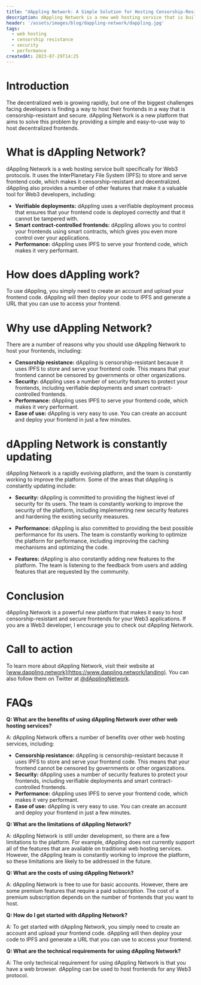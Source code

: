 ```yaml
---
title: "dAppling Network: A Simple Solution for Hosting Censorship-Resistant Web3 Frontends"
description: dAppling Network is a new web hosting service that is built specifically for Web3 protocols. It uses the InterPlanetary File System (IPFS) to store and serve frontend code, which makes it censorship-resistant and decentralized. dAppling also provides a number of other features that make it a valuable tool for Web3 developers, including verifiable deployments, smart contract-controlled frontends, and performance.
header: '/assets/images/blog/dappling-network/dappling.jpg'
tags:
  - web hosting
  - censorship resistance
  - security
  - performance
createdAt: 2023-07-29T14:25
---
```


# Introduction

The decentralized web is growing rapidly, but one of the biggest challenges facing developers is finding a way to host their frontends in a way that is censorship-resistant and secure. dAppling Network is a new platform that aims to solve this problem by providing a simple and easy-to-use way to host decentralized frontends.

# What is dAppling Network?

dAppling Network is a web hosting service built specifically for Web3 protocols. It uses the InterPlanetary File System (IPFS) to store and serve frontend code, which makes it censorship-resistant and decentralized. dAppling also provides a number of other features that make it a valuable tool for Web3 developers, including:

- **Verifiable deployments:** dAppling uses a verifiable deployment process that ensures that your frontend code is deployed correctly and that it cannot be tampered with.
- **Smart contract-controlled frontends:** dAppling allows you to control your frontends using smart contracts, which gives you even more control over your applications.
- **Performance:** dAppling uses IPFS to serve your frontend code, which makes it very performant.

# How does dAppling work?

To use dAppling, you simply need to create an account and upload your frontend code. dAppling will then deploy your code to IPFS and generate a URL that you can use to access your frontend.

# Why use dAppling Network?

There are a number of reasons why you should use dAppling Network to host your frontends, including:

- **Censorship resistance:** dAppling is censorship-resistant because it uses IPFS to store and serve your frontend code. This means that your frontend cannot be censored by governments or other organizations.
- **Security:** dAppling uses a number of security features to protect your frontends, including verifiable deployments and smart contract-controlled frontends.
- **Performance:** dAppling uses IPFS to serve your frontend code, which makes it very performant.
- **Ease of use:** dAppling is very easy to use. You can create an account and deploy your frontend in just a few minutes.

# dAppling Network is constantly updating

dAppling Network is a rapidly evolving platform, and the team is constantly working to improve the platform. Some of the areas that dAppling is constantly updating include:

- **Security:** dAppling is committed to providing the highest level of security for its users. The team is constantly working to improve the security of the platform, including implementing new security features and hardening the existing security measures.

- **Performance:** dAppling is also committed to providing the best possible performance for its users. The team is constantly working to optimize the platform for performance, including improving the caching mechanisms and optimizing the code.

- **Features:** dAppling is also constantly adding new features to the platform. The team is listening to the feedback from users and adding features that are requested by the community.

# Conclusion

dAppling Network is a powerful new platform that makes it easy to host censorship-resistant and secure frontends for your Web3 applications. If you are a Web3 developer, I encourage you to check out dAppling Network.

# Call to action

To learn more about dAppling Network, visit their website at [www.dappling.network](https://www.dappling.network/landing). You can also follow them on Twitter at [@dApplingNetwork](https://twitter.com/dApplingNetwork).

# FAQs

**Q: What are the benefits of using dAppling Network over other web hosting services?**

A: dAppling Network offers a number of benefits over other web hosting services, including:

- **Censorship resistance:** dAppling is censorship-resistant because it uses IPFS to store and serve your frontend code. This means that your frontend cannot be censored by governments or other organizations.
- **Security:** dAppling uses a number of security features to protect your frontends, including verifiable deployments and smart contract-controlled frontends.
- **Performance:** dAppling uses IPFS to serve your frontend code, which makes it very performant.
- **Ease of use:** dAppling is very easy to use. You can create an account and deploy your frontend in just a few minutes.

**Q: What are the limitations of dAppling Network?**

A: dAppling Network is still under development, so there are a few limitations to the platform. For example, dAppling does not currently support all of the features that are available on traditional web hosting services. However, the dAppling team is constantly working to improve the platform, so these limitations are likely to be addressed in the future.

**Q: What are the costs of using dAppling Network?**

A: dAppling Network is free to use for basic accounts. However, there are some premium features that require a paid subscription. The cost of a premium subscription depends on the number of frontends that you want to host.

**Q: How do I get started with dAppling Network?**

A: To get started with dAppling Network, you simply need to create an account and upload your frontend code. dAppling will then deploy your code to IPFS and generate a URL that you can use to access your frontend.

**Q: What are the technical requirements for using dAppling Network?**

A: The only technical requirement for using dAppling Network is that you have a web browser. dAppling can be used to host frontends for any Web3 protocol.
